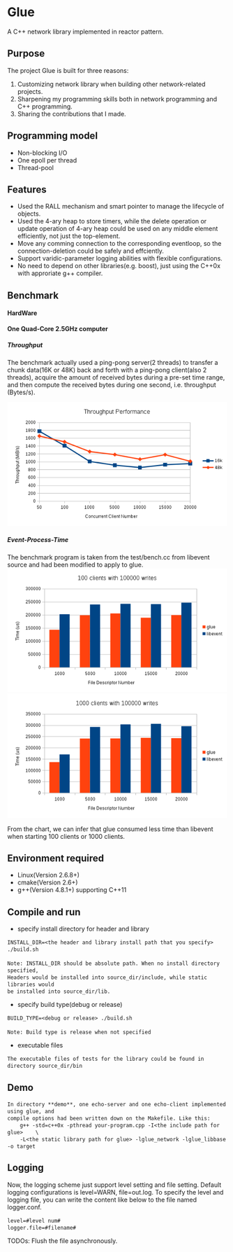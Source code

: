 Glue
=====

A C++ network library implemented in reactor pattern.

## Purpose

The project Glue is built for three reasons: 

1. Customizing network library when building other network-related projects.
2. Sharpening my programming skills both in network programming and C++ programming.
3. Sharing the contributions that I made.

## Programming model

* Non-blocking I/O
* One epoll per thread
* Thread-pool

## Features

* Used the RALL mechanism and smart pointer to manage the lifecycle of objects.
* Used the 4-ary heap to store timers, while the delete operation or update operation of 4-ary heap could be used on any middle element efficiently, not just the top-element.
* Move any comming connection to the corresponding eventloop, so the connection-deletion could be safely and effciently.
* Support varidic-parameter logging abilities with flexible configurations.
* No need to depend on other libraries(e.g. boost), just using the C++0x with approriate g++ compiler.

## Benchmark

#### HardWare

**One Quad-Core 2.5GHz computer**

##### Throughput
The benchmark actually used a ping-pong server(2 threads) to transfer a chunk data(16K or 48K) back and forth with a ping-pong client(also 2 threads), acquire the amount of received bytes during a pre-set time range, and then compute the received bytes during one second, i.e. throughput (Bytes/s).

![](benchmark/throughput-performance.bmp)

##### Event-Process-Time
The benchmark program is taken from the test/bench.cc from libevent source and had been modified to apply to glue.
![](benchmark/event-process-100-clients.bmp)
![](benchmark/event-process-1000-clients.bmp)

From the chart, we can infer that glue consumed less time than libevent when starting 100 clients or 1000 clients.

## Environment required

* Linux(Version 2.6.8+)
* cmake(Version 2.6+)
* g\+\+(Version 4.8.1+) supporting C\+\+11

## Compile and run

- specify install directory for header and library

```
INSTALL_DIR=<the header and library install path that you specify> ./build.sh

Note: INSTALL_DIR should be absolute path. When no install directory specified, 
Headers would be installed into source_dir/include, while static libraries would
be installed into source_dir/lib.
```

- specify build type(debug or release)

```
BUILD_TYPE=<debug or release> ./build.sh

Note: Build type is release when not specified
```

- executable files

```
The executable files of tests for the library could be found in directory source_dir/bin
```

## Demo

```
In directory **demo**, one echo-server and one echo-client implemented using glue, and 
compile options had been written down on the Makefile. Like this:
	g++ -std=c++0x -pthread your-program.cpp -I<the include path for glue>    \
	-L<the static library path for glue> -lglue_network -lglue_libbase -o target 
```

## Logging
Now, the logging scheme just support level setting and file setting.
Default logging configurations is level=WARN, file=out.log. To specify the level and logging file, 
you can write the content like below to the file named logger.conf.
```
level=#level num#
logger.file=#filename#
```

TODOs: Flush the file asynchronously.
